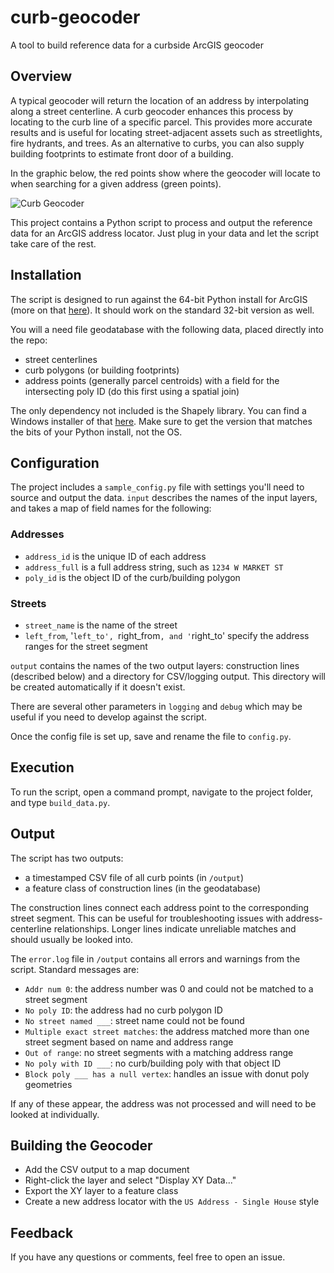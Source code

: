 curb-geocoder
==================

A tool to build reference data for a curbside ArcGIS geocoder

## Overview

A typical geocoder will return the location of an address by interpolating along a street centerline. A curb geocoder enhances this process by locating to the curb line of a specific parcel. This provides more accurate results and is useful for locating street-adjacent assets such as streetlights, fire hydrants, and trees. As an alternative to curbs, you can also supply building footprints to estimate front door of a building.

In the graphic below, the red points show where the geocoder will locate to when searching for a given address (green points).

![Curb Geocoder](http://i.imgur.com/q47ewKb.png)



This project contains a Python script to process and output the reference data for an ArcGIS address locator. Just plug in your data and let the script take care of the rest.

## Installation

The script is designed to run against the 64-bit Python install for ArcGIS (more on that [here](http://resources.arcgis.com/en/help/main/10.1/index.html#/Background_Geoprocessing_64_bit/002100000040000000/)). It should work on the standard 32-bit version as well.

You will a need file geodatabase with the following data, placed directly into the repo:

- street centerlines
- curb polygons (or building footprints)
- address points (generally parcel centroids) with a field for the intersecting poly ID (do this first using a spatial join)

The only dependency not included is the Shapely library. You can find a Windows installer of that [here](http://www.lfd.uci.edu/~gohlke/pythonlibs/). Make sure to get the version that matches the bits of your Python install, not the OS.

## Configuration

The project includes a `sample_config.py` file with settings you'll need to source and output the data. `input` describes the names of the input layers, and takes a map of field names for the following:

### Addresses
- `address_id` is the unique ID of each address
- `address_full` is a full address string, such as `1234 W MARKET ST`
- `poly_id` is the object ID of the curb/building polygon

### Streets
- `street_name` is the name of the street
- `left_from`, '`left_to', `right_from`, and '`right_to' specify the address ranges for the street segment

`output` contains the names of the two output layers: construction lines (described below) and a directory for CSV/logging output. This directory will be created automatically if it doesn't exist.

There are several other parameters in `logging` and `debug` which may be useful if you need to develop against the script.

Once the config file is set up, save and rename the file to `config.py`.

## Execution

To run the script, open a command prompt, navigate to the project folder, and type `build_data.py`.

## Output

The script has two outputs:

- a timestamped CSV file of all curb points (in `/output`)
- a feature class of construction lines (in the geodatabase)

The construction lines connect each address point to the corresponding street segment. This can be useful for troubleshooting issues with address-centerline relationships. Longer lines indicate unreliable matches and should usually be looked into.

The `error.log` file in `/output` contains all errors and warnings from the script. Standard messages are:

- `Addr num 0`: the address number was 0 and could not be matched to a street segment
- `No poly ID`: the address had no curb polygon ID
- `No street named ___`: street name could not be found
- `Multiple exact street matches`: the address matched more than one street segment based on name and address range
- `Out of range`: no street segments with a matching address range
- `No poly with ID ___`: no curb/building poly with that object ID
- `Block poly ___ has a null vertex`: handles an issue with donut poly geometries

If any of these appear, the address was not processed and will need to be looked at individually.

## Building the Geocoder

- Add the CSV output to a map document
- Right-click the layer and select "Display XY Data..."
- Export the XY layer to a feature class
- Create a new address locator with the `US Address - Single House` style

## Feedback

If you have any questions or comments, feel free to open an issue.